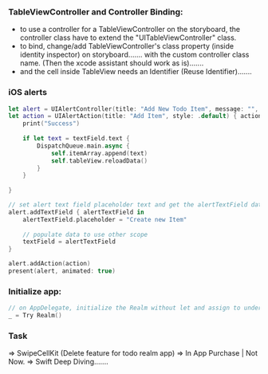 ### TableViewController and Controller Binding:
* to use a controller for a TableViewController on the storyboard, the controller class have to extend the "UITableViewController" class.
* to bind, change/add TableViewController's class property (inside identity inspector) on storyboard....... with the custom controller class name. (Then the xcode assistant should work as is).......
* and the cell inside TableView needs an Identifier (Reuse Identifier).......


### iOS alerts
```swift
let alert = UIAlertController(title: "Add New Todo Item", message: "", preferredStyle: .alert)
let action = UIAlertAction(title: "Add Item", style: .default) { action in
    print("Success")
    
    if let text = textField.text {
        DispatchQueue.main.async {
            self.itemArray.append(text)
            self.tableView.reloadData()
        }
    }
    
}

// set alert text field placeholder text and get the alertTextField data
alert.addTextField { alertTextField in
    alertTextField.placeholder = "Create new Item"
    
    // populate data to use other scope
    textField = alertTextField
}

alert.addAction(action)
present(alert, animated: true)
```

### Initialize app:
```swift
// on AppDelegate, initialize the Realm without let and assign to underscores inside do/catch block
_ = Try Realm()
```
### Task
=> SwipeCellKit (Delete feature for todo realm app)
=> In App Purchase | Not Now.
=> Swift Deep Diving.......